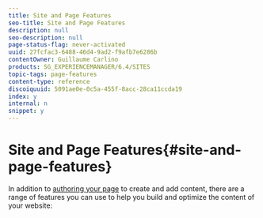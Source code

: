 ```yaml
---
title: Site and Page Features
seo-title: Site and Page Features
description: null
seo-description: null
page-status-flag: never-activated
uuid: 27fcfac3-6488-46d4-9ad2-f9afb7e6286b
contentOwner: Guillaume Carlino
products: SG_EXPERIENCEMANAGER/6.4/SITES
topic-tags: page-features
content-type: reference
discoiquuid: 5091ae0e-0c5a-455f-8acc-28ca11ccda19
index: y
internal: n
snippet: y
---
```


# Site and Page Features{#site-and-page-features}

In addition to [authoring your page](../../../sites/authoring/using/page-authoring.md) to create and add content, there are a range of features you can use to help you build and optimize the content of your website:
